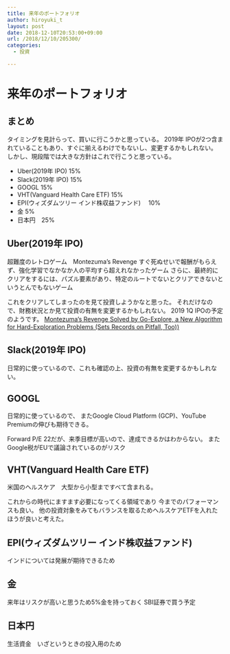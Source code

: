 ```yaml
---
title: 来年のポートフォリオ
author: hiroyuki_t
layout: post
date: 2018-12-10T20:53:00+09:00
url: /2018/12/10/205300/
categories:
  - 投資

---
```


# 来年のポートフォリオ

## まとめ

タイミングを見計らって、買いに行こうかと思っている。
2019年 IPOが2つ含まれていることもあり、すぐに揃えるわけでもないし、変更するかもしれない。
しかし、現段階では大きな方針はこれで行こうと思っている。

- Uber(2019年 IPO)   15%
- Slack(2019年 IPO)  15%
- GOOGL  15%
- VHT(Vanguard Health Care ETF)   15%
- EPI(ウィズダムツリー インド株収益ファンド)　 10%
- 金 5%
- 日本円　25%


## Uber(2019年 IPO)
超難度のレトロゲーム　Montezuma’s Revenge
すぐ死ぬせいで報酬がもらえず、強化学習でなかなか人の平均すら超えれなかったゲーム
さらに、最終的にクリアをするには、パズル要素があり、特定のルートでないとクリアできないというとんでもないゲーム

これをクリアしてしまったのを見て投資しようかなと思った。
それだけなので、財務状況とか見て投資の有無を変更するかもしれない。
2019 1Q IPOの予定のようです。
[Montezuma’s Revenge Solved by Go-Explore, a New Algorithm for Hard-Exploration Problems (Sets Records on Pitfall, Too))](https://eng.uber.com/go-explore/)


## Slack(2019年 IPO)
日常的に使っているので、これも確認の上、投資の有無を変更するかもしれない。

## GOOGL
日常的に使っているので、
またGoogle Cloud Platform (GCP)、YouTube Premiumの伸びも期待できる。

Forward P/E 22だが、来季目標が高いので、達成できるかはわからない。
またGoogle税がEUで議論されているのがリスク

## VHT(Vanguard Health Care ETF)
米国のヘルスケア　大型から小型まですべて含まれる。

これからの時代にますます必要になってくる領域であり
今までのパフォーマンスも良い。
他の投資対象をみてもバランスを取るためヘルスケアETFを入れたほうが良いと考えた。


## EPI(ウィズダムツリー インド株収益ファンド)
インドについては発展が期待できるため

## 金
来年はリスクが高いと思うため5%金を持っておく
SBI証券で買う予定

## 日本円
生活資金　いざというときの投入用のため
